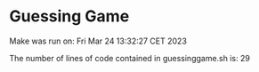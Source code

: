 # Guessing Game
Make was run on: Fri Mar 24 13:32:27 CET 2023

The number of lines of code contained in guessinggame.sh is: 29
